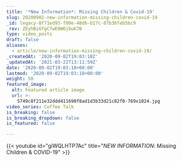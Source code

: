 ```yaml
---
title: '*New Information*: Missing Children & Covid-19'
slug: 20200902-new-information-missing-children-covid-19
_id: legacy-8f71ed93-f00e-48db-b17c-87b36feb5bc9
_rev: ZEyhBiGfgCfwE8WOjbuK7B
type: video_posts
draft: false
aliases:
  - article/new-information-missing-children-covid-19/
_createdAt: '2020-09-02T19:03:18Z'
_updatedAt: '2021-03-22T13:11:59Z'
date: '2020-09-02T19:03:18+00:00'
lastmod: '2020-09-02T19:03:18+00:00'
weight: 50
featured_image:
  alt: Featured article image
  url: >-
    5749c8f211e32ddd411690f8ad1d3b33d21c82f0-769x1024.jpg
video_series: Coffee Talk
is_breaking: false
is_breaking_dropdown: false
is_featured: false

---
```

{{< youtube id="giWQLHTP7Ac" title="*NEW INFORMATION*: Missing Children & COVID-19" >}}